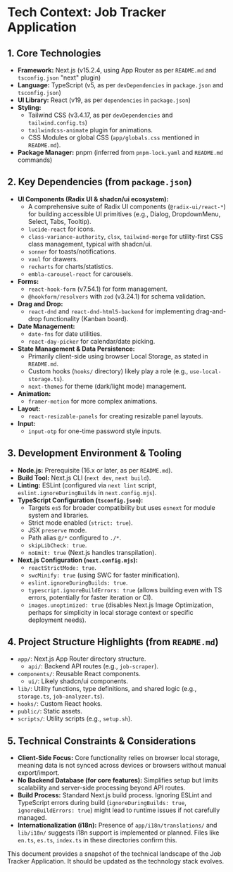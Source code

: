 # Tech Context: Job Tracker Application

## 1. Core Technologies

*   **Framework:** Next.js (v15.2.4, using App Router as per `README.md` and `tsconfig.json` "next" plugin)
*   **Language:** TypeScript (v5, as per `devDependencies` in `package.json` and `tsconfig.json`)
*   **UI Library:** React (v19, as per `dependencies` in `package.json`)
*   **Styling:**
    *   Tailwind CSS (v3.4.17, as per `devDependencies` and `tailwind.config.ts`)
    *   `tailwindcss-animate` plugin for animations.
    *   CSS Modules or global CSS (`app/globals.css` mentioned in `README.md`).
*   **Package Manager:** pnpm (inferred from `pnpm-lock.yaml` and `README.md` commands)

## 2. Key Dependencies (from `package.json`)

*   **UI Components (Radix UI & shadcn/ui ecosystem):**
    *   A comprehensive suite of Radix UI components (`@radix-ui/react-*`) for building accessible UI primitives (e.g., Dialog, DropdownMenu, Select, Tabs, Tooltip).
    *   `lucide-react` for icons.
    *   `class-variance-authority`, `clsx`, `tailwind-merge` for utility-first CSS class management, typical with shadcn/ui.
    *   `sonner` for toasts/notifications.
    *   `vaul` for drawers.
    *   `recharts` for charts/statistics.
    *   `embla-carousel-react` for carousels.
*   **Forms:**
    *   `react-hook-form` (v7.54.1) for form management.
    *   `@hookform/resolvers` with `zod` (v3.24.1) for schema validation.
*   **Drag and Drop:**
    *   `react-dnd` and `react-dnd-html5-backend` for implementing drag-and-drop functionality (Kanban board).
*   **Date Management:**
    *   `date-fns` for date utilities.
    *   `react-day-picker` for calendar/date picking.
*   **State Management & Data Persistence:**
    *   Primarily client-side using browser Local Storage, as stated in `README.md`.
    *   Custom hooks (`hooks/` directory) likely play a role (e.g., `use-local-storage.ts`).
    *   `next-themes` for theme (dark/light mode) management.
*   **Animation:**
    *   `framer-motion` for more complex animations.
*   **Layout:**
    *   `react-resizable-panels` for creating resizable panel layouts.
*   **Input:**
    *   `input-otp` for one-time password style inputs.

## 3. Development Environment & Tooling

*   **Node.js:** Prerequisite (16.x or later, as per `README.md`).
*   **Build Tool:** Next.js CLI (`next dev`, `next build`).
*   **Linting:** ESLint (configured via `next lint` script, `eslint.ignoreDuringBuilds` in `next.config.mjs`).
*   **TypeScript Configuration (`tsconfig.json`):**
    *   Targets `es5` for broader compatibility but uses `esnext` for module system and libraries.
    *   Strict mode enabled (`strict: true`).
    *   JSX `preserve` mode.
    *   Path alias `@/*` configured to `./*`.
    *   `skipLibCheck: true`.
    *   `noEmit: true` (Next.js handles transpilation).
*   **Next.js Configuration (`next.config.mjs`):**
    *   `reactStrictMode: true`.
    *   `swcMinify: true` (using SWC for faster minification).
    *   `eslint.ignoreDuringBuilds: true`.
    *   `typescript.ignoreBuildErrors: true` (allows building even with TS errors, potentially for faster iteration or CI).
    *   `images.unoptimized: true` (disables Next.js Image Optimization, perhaps for simplicity in local storage context or specific deployment needs).

## 4. Project Structure Highlights (from `README.md`)

*   `app/`: Next.js App Router directory structure.
    *   `api/`: Backend API routes (e.g., `job-scraper`).
*   `components/`: Reusable React components.
    *   `ui/`: Likely shadcn/ui components.
*   `lib/`: Utility functions, type definitions, and shared logic (e.g., `storage.ts`, `job-analyzer.ts`).
*   `hooks/`: Custom React hooks.
*   `public/`: Static assets.
*   `scripts/`: Utility scripts (e.g., `setup.sh`).

## 5. Technical Constraints & Considerations

*   **Client-Side Focus:** Core functionality relies on browser local storage, meaning data is not synced across devices or browsers without manual export/import.
*   **No Backend Database (for core features):** Simplifies setup but limits scalability and server-side processing beyond API routes.
*   **Build Process:** Standard Next.js build process. Ignoring ESLint and TypeScript errors during build (`ignoreDuringBuilds: true`, `ignoreBuildErrors: true`) might lead to runtime issues if not carefully managed.
*   **Internationalization (i18n):** Presence of `app/i18n/translations/` and `lib/i18n/` suggests i18n support is implemented or planned. Files like `en.ts`, `es.ts`, `index.ts` in these directories confirm this.

This document provides a snapshot of the technical landscape of the Job Tracker Application. It should be updated as the technology stack evolves.
